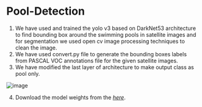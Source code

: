 # Pool-Detection
1. We have used and trained the yolo v3 based on DarkNet53 architecture to find bounding box around the swimming pools in satellite images and for segmentation we used open cv image processing techniques to clean the image.
2. We have used convert.py file to generate the bounding boxes labels from PASCAL VOC annotations file for the given satellite images.
3. We have modified the last layer of architecture to make output class as pool only.

![image](https://user-images.githubusercontent.com/78314796/173182055-b8f7e2b1-73dd-4ad3-877d-c318ece2701a.png)
                         
4. Download the model weights from the [*here*](https://drive.google.com/drive/folders/1GksDhdWaergdyH2GKTcb0mxu0CyT1nMk?usp=sharing).
